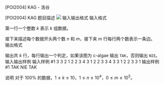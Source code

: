 



[POI2004] KAG - 洛谷














[POI2004] KAG
题目描述
![](https://cdn.luogu.com.cn/upload/image_hosting/8x4n4ya8.png)
输入输出格式
输入格式

第一行一个整数 $k$ 表示 $k$ 组数据。

接下来描述每个数据开头两个数 $n$ 和 $m$，接下来 $m$ 行每行两个数表示一条边。
输出格式

输出共 $k$ 行，每行输出一个判定，如果该图为 c-algae 输出 `TAK`，否则输出 `NIE`。
输入输出样例
输入样例 #1
3
3 2
1 2
2 3
4 3
1 2
2 3
3 4
3 3
1 2
2 3
3 1
输出样例 #1
TAK
NIE
TAK

说明
对于 $100\%$ 的数据，$1\le k\le10$，$1\le n\le10^4$，$0\le m\le10^5$。






